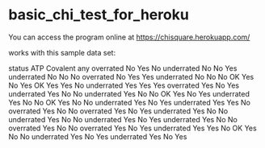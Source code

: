 # basic_chi_test_for_heroku

You can access the program online at https://chisquare.herokuapp.com/


works with this sample data set:

status	ATP	Covalent	any
overrated	No	Yes	No
underrated	No	No	Yes
underrated	No	No	No
overrated	No	Yes	Yes
underrated	No	No	No
OK	Yes	No	Yes
OK	Yes	Yes	No
underrated	Yes	Yes	Yes
overrated	Yes	No	Yes
underrated	Yes	No	No
underrated	Yes	No	No
OK	Yes	No	Yes
underrated	Yes	No	No
OK	Yes	No	No
underrated	Yes	No	Yes
underrated	Yes	Yes	No
overrated	Yes	No	No
overrated	Yes	No	Yes
underrated	Yes	No	No
underrated	Yes	No	No
underrated	Yes	No	Yes
underrated	Yes	No	No
overrated	Yes	No	No
overrated	Yes	No	Yes
underrated	Yes	Yes	No
OK	Yes	No	No
underrated	Yes	No	Yes
underrated	Yes	No	Yes
